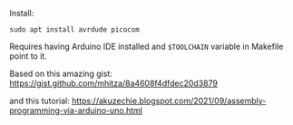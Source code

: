
Install:
```
sudo apt install avrdude picocom
```
Requires having Arduino IDE installed and `$TOOLCHAIN` variable in Makefile
point to it.

Based on this amazing gist:
<https://gist.github.com/mhitza/8a4608f4dfdec20d3879>

and this tutorial:
<https://akuzechie.blogspot.com/2021/09/assembly-programming-via-arduino-uno.html>
